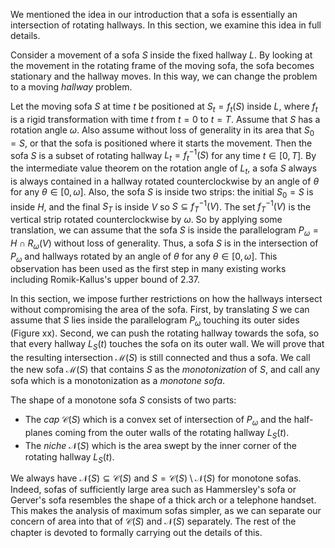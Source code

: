 We mentioned the idea in our introduction that a sofa is essentially an intersection of rotating hallways. In this section, we examine this idea in full details. 

Consider a movement of a sofa $S$ inside the fixed hallway $L$. By looking at the movement in the rotating frame of the moving sofa, the sofa becomes stationary and the hallway moves. In this way, we can change the problem to a moving _hallway_ problem. 

Let the moving sofa $S$ at time $t$ be positioned at $S_t = f_t(S)$ inside $L$, where $f_t$ is a rigid transformation with time $t$ from $t=0$ to $t=T$. Assume that $S$ has a rotation angle $\omega$. Also assume without loss of generality in its area that $S_0 = S$, or that the sofa is positioned where it starts the movement. Then the sofa $S$ is a subset of rotating hallway $L_t = f_t^{-1}(S)$ for any time $t \in [0, T]$. By the intermediate value theorem on the rotation angle of $L_t$, a sofa $S$ always is always contained in a hallway rotated counterclockwise by an angle of $\theta$ for any $\theta \in [0, \omega]$. Also, the sofa $S$ is inside two strips: the initial $S_0 = S$ is inside $H$, and the final $S_T$ is inside $V$ so $S \subseteq f^{-1}_T(V)$. The set $f_T^{-1}(V)$ is the vertical strip rotated counterclockwise by $\omega$. So by applying some translation, we can assume that the sofa $S$ is inside the parallelogram $P_\omega = H \cap R_{\omega}(V)$ without loss of generality. Thus, a sofa $S$ is in the intersection of $P_\omega$ and hallways rotated by an angle of $\theta$ for any $\theta \in [0, \omega]$. This observation has been used as the first step in many existing works including Romik-Kallus's upper bound of $2.37$.

In this section, we impose further restrictions on how the hallways intersect without compromising the area of the sofa. First, by translating $S$ we can assume that $S$ lies inside the parallelogram $P_\omega$ touching its outer sides (Figure xx). Second, we can push the rotating hallway towards the sofa, so that every hallway $L_S(t)$ touches the sofa on its outer wall. We will prove that the resulting intersection $\mathcal{M}(S)$ is still connected and thus a sofa. We call the new sofa $\mathcal{M}(S)$ that contains $S$ as the _monotonization_ of $S$, and call any sofa which is a monotonization as a _monotone sofa_.

The shape of a monotone sofa $S$ consists of two parts:

- The _cap_ $\mathcal{C}(S)$ which is a convex set of intersection of $P_\omega$ and the half-planes coming from the outer walls of the rotating hallway $L_S(t)$. 
- The _niche_ $\mathcal{N}(S)$ which is the area swept by the inner corner of the rotating hallway $L_S(t)$.

We always have $\mathcal{N}(S) \subseteq \mathcal{C}(S)$ and $S = \mathcal{C}(S) \setminus \mathcal{N}(S)$ for monotone sofas. Indeed, sofas of sufficiently large area such as Hammersley's sofa or Gerver's sofa resembles the shape of a thick arch or a telephone handset. This makes the analysis of maximum sofas simpler, as we can separate our concern of area into that of $\mathcal{C}(S)$ and $\mathcal{N}(S)$ separately. The rest of the chapter is devoted to formally carrying out the details of this.
